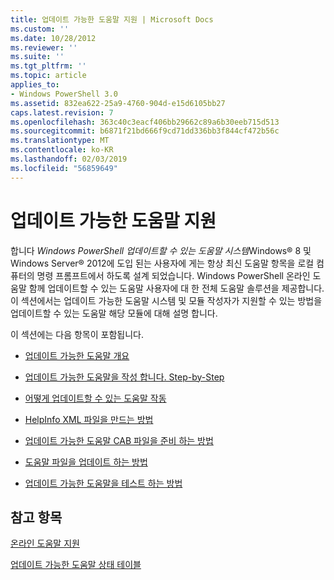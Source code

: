 ```yaml
---
title: 업데이트 가능한 도움말 지원 | Microsoft Docs
ms.custom: ''
ms.date: 10/28/2012
ms.reviewer: ''
ms.suite: ''
ms.tgt_pltfrm: ''
ms.topic: article
applies_to:
- Windows PowerShell 3.0
ms.assetid: 832ea622-25a9-4760-904d-e15d6105bb27
caps.latest.revision: 7
ms.openlocfilehash: 363c40c3eacf406bb29662c89a6b30eeb715d513
ms.sourcegitcommit: b6871f21bd666f9cd71dd336bb3f844cf472b56c
ms.translationtype: MT
ms.contentlocale: ko-KR
ms.lasthandoff: 02/03/2019
ms.locfileid: "56859649"
---
```

# <a name="supporting-updatable-help"></a>업데이트 가능한 도움말 지원

합니다 *Windows PowerShell 업데이트할 수 있는 도움말 시스템*Windows® 8 및 Windows Server® 2012에 도입 된는 사용자에 게는 항상 최신 도움말 항목을 로컬 컴퓨터의 명령 프롬프트에서 하도록 설계 되었습니다. Windows PowerShell 온라인 도움말 함께 업데이트할 수 있는 도움말 사용자에 대 한 전체 도움말 솔루션을 제공합니다. 이 섹션에서는 업데이트 가능한 도움말 시스템 및 모듈 작성자가 지원할 수 있는 방법을 업데이트할 수 있는 도움말 해당 모듈에 대해 설명 합니다.

이 섹션에는 다음 항목이 포함됩니다.

- [업데이트 가능한 도움말 개요](./updatable-help-overview.md)

- [업데이트 가능한 도움말을 작성 합니다. Step-by-Step](./updatable-help-authoring-step-by-step.md)

- [어떻게 업데이트할 수 있는 도움말 작동](./how-updatable-help-works.md)

- [HelpInfo XML 파일을 만드는 방법](./how-to-create-a-helpinfo-xml-file.md)

- [업데이트 가능한 도움말 CAB 파일을 준비 하는 방법](./how-to-prepare-updatable-help-cab-files.md)

- [도움말 파일을 업데이트 하는 방법](./how-to-update-help-files.md)

- [업데이트 가능한 도움말을 테스트 하는 방법](./how-to-test-updatable-help.md)

## <a name="see-also"></a>참고 항목

[온라인 도움말 지원](./supporting-online-help.md)

[업데이트 가능한 도움말 상태 테이블](https://www.microsoft.com/en-us/itpro/windows)